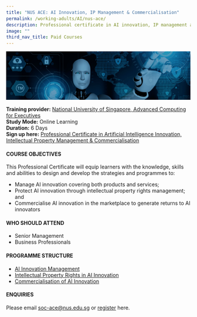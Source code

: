 ```yaml
---
title: "NUS ACE: AI Innovation, IP Management & Commercialisation"
permalink: /working-adults/AI/nus-ace/
description: Professional certificate in AI innovation, IP management and commercialisation
image: ""
third_nav_title: Paid Courses
---
```

![Professional certificate in AI innovation, intellectual property management and commercialisation](/images/Oct%202022/AI%20IP%20Management.png)

**Training provider:** [National University of Singapore, Advanced Computing for Executives](https://ace.nus.edu.sg/)  
**Study Mode:** Online Learning   
**Duration:** 6 Days <br>
**Sign up here:** [Professional Certificate in Artificial Intelligence Innovation, Intellectual Property Management & Commercialisation](https://ace.nus.edu.sg/professional-certificate-in-artificial-intelligence-innovation-intellectual-property-management-commercialisation/)

#### **COURSE OBJECTIVES**

This Professional Certificate will equip learners with the knowledge, skills and abilities to design and develop the strategies and programmes to:

*   Manage AI innovation covering both products and services;
*   Protect AI innovation through intellectual property rights management; and
*   Commercialise AI innovation in the marketplace to generate returns to AI innovators


#### **WHO SHOULD ATTEND**

*   Senior Management
*   Business Professionals

#### **PROGRAMME STRUCTURE**

*   [AI Innovation Management](https://ace.nus.edu.sg/ai-innovation-management/)
*   [Intellectual Property Rights in AI Innovation](https://ace.nus.edu.sg/intellectual-property-rights-in-ai-innovation/)
*   [Commercialisation of AI Innovation](https://ace.nus.edu.sg/commercialisation-of-ai-innovation/)

#### **ENQUIRIES**
Please email [soc-ace@nus.edu.sg](mailto:soc-ace@nus.edu.sg) or [register](https://myapplications.nus.edu.sg/psc/cssoas/EMPLOYEE/SA/c/N_APPLICATIONS_SELF_SERVICE.N_APP_LOG_AUTH_FL.GBL) here.